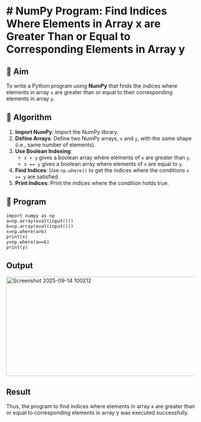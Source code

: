 # # NumPy Program: Find Indices Where Elements in Array x are Greater Than or Equal to Corresponding Elements in Array y

## 🎯 Aim
To write a Python program using **NumPy** that finds the indices where elements in array `x` are greater than or equal to their corresponding elements in array `y`.

## 🧠 Algorithm
1. **Import NumPy**: Import the NumPy library.
2. **Define Arrays**: Define two NumPy arrays, `x` and `y`, with the same shape (i.e., same number of elements).
3. **Use Boolean Indexing**: 
   - `x > y` gives a boolean array where elements of `x` are greater than `y`.
   - `x == y` gives a boolean array where elements of `x` are equal to `y`.
4. **Find Indices**: Use `np.where()` to get the indices where the conditions `x >= y` are satisfied.
5. **Print Indices**: Print the indices where the condition holds true.

## 🧾 Program

```
import numpy as np
a=np.array(eval(input()))
b=np.array(eval(input()))
x=np.where(a>b)
print(x)
y=np.where(a==b)
print(y)
```

## Output
<img width="1319" height="265" alt="Screenshot 2025-09-14 100212" src="https://github.com/user-attachments/assets/754efd2f-d2b9-4c8b-842e-cf9e464f5fc2" />

## Result
Thus, the program to find indices where elements in array x are greater than or equal to corresponding elements in array y was executed successfully.

